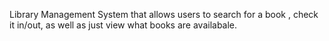 Library Management System that allows users to search for a book , check it in/out, as well as just view what books are availabale.
